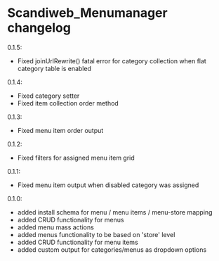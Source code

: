 Scandiweb_Menumanager changelog
========================

0.1.5:
- Fixed joinUrlRewrite() fatal error for category collection when 
 flat category table is enabled

0.1.4:
- Fixed category setter
- Fixed item collection order method

0.1.3:
- Fixed menu item order output

0.1.2:
- Fixed filters for assigned menu item grid

0.1.1:
- Fixed menu item output when disabled category was assigned

0.1.0:
- added install schema for menu / menu items / menu-store mapping
- added CRUD functionality for menus
- added menu mass actions
- added menus functionality to be based on 'store' level
- added CRUD functionality for menu items
- added custom output for categories/menus as dropdown options
